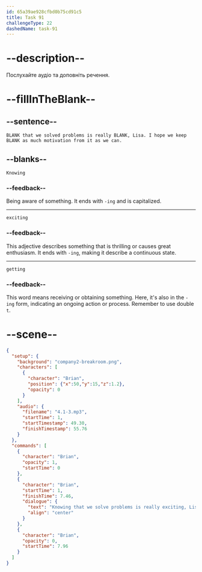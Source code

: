 ```yaml
---
id: 65a39ae928cfbd0b75cd91c5
title: Task 91
challengeType: 22
dashedName: task-91
---
```


<!-- (Audio) Brian: Knowing that we solved problems is really exciting, Lisa. I hope we keep getting as much motivation from it as we can. -->

# --description--

Послухайте аудіо та доповніть речення.

# --fillInTheBlank--

## --sentence--

`BLANK that we solved problems is really BLANK, Lisa. I hope we keep BLANK as much motivation from it as we can.`

## --blanks--

`Knowing`

### --feedback--

Being aware of something. It ends with `-ing` and is capitalized.

---

`exciting`

### --feedback--

This adjective describes something that is thrilling or causes great enthusiasm. It ends with `-ing`, making it describe a continuous state.

---

`getting`

### --feedback--

This word means receiving or obtaining something. Here, it's also in the `-ing` form, indicating an ongoing action or process. Remember to use double `t`.

# --scene--

```json
{
  "setup": {
    "background": "company2-breakroom.png",
    "characters": [
      {
        "character": "Brian",
        "position": {"x":50,"y":15,"z":1.2},
        "opacity": 0
      }
    ],
    "audio": {
      "filename": "4.1-3.mp3",
      "startTime": 1,
      "startTimestamp": 49.30,
      "finishTimestamp": 55.76
    }
  },
  "commands": [
    {
      "character": "Brian",
      "opacity": 1,
      "startTime": 0
    },
    {
      "character": "Brian",
      "startTime": 1,
      "finishTime": 7.46,
      "dialogue": {
        "text": "Knowing that we solve problems is really exciting, Lisa. I hope we keep getting as much motivation from it as we can.",
        "align": "center"
      }
    },
    {
      "character": "Brian",
      "opacity": 0,
      "startTime": 7.96
    }
  ]
}
```
